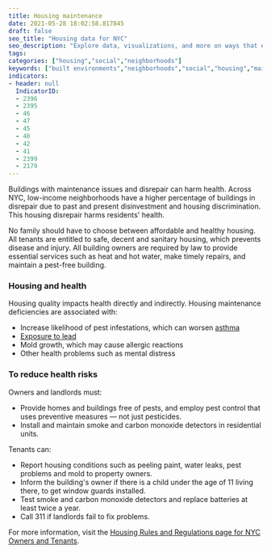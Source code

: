 ```yaml
---
title: Housing maintenance
date: 2021-05-28 18:02:58.817845
draft: false
seo_title: "Housing data for NYC"
seo_description: "Explore data, visualizations, and more on ways that environments shape health in New York City's neighborhoods.."
tags: 
categories: ["housing","social","neighborhoods"]
keywords: ["built environments","neighborhoods","social","housing","maintenance","maintenance deficiencies","healthy housing"]
indicators:
- header: null
  IndicatorID:
  - 2396
  - 2395
  - 46
  - 47
  - 45
  - 40
  - 42
  - 41
  - 2399
  - 2179
---
```

Buildings with maintenance issues and disrepair can harm health. Across NYC, low-income neighborhoods have a higher percentage of buildings in disrepair due to past and present disinvestment and housing discrimination. This housing disrepair harms residents' health.

No family should have to choose between affordable and healthy housing. All tenants are entitled to safe, decent and sanitary housing, which prevents disease and injury. All building owners are required by law to provide essential services such as heat and hot water, make timely repairs, and maintain a pest-free building. 

### Housing and health

Housing quality impacts health directly and indirectly. Housing maintenance deficiencies are associated with:
* Increase likelihood of pest infestations, which can worsen [asthma](http://www1.nyc.gov/site/doh/health/health-topics/asthma.page "Asthma")
* [Exposure to lead](http://www1.nyc.gov/site/doh/health/health-topics/lead-poisoning-prevention.page)
* Mold growth, which may cause allergic reactions
* Other health problems such as mental distress

### To reduce health risks

Owners and landlords must:
* Provide homes and buildings free of pests, and employ pest control that uses preventive measures — not just pesticides.
* Install and maintain smoke and carbon monoxide detectors in residential units. 

Tenants can:
* Report housing conditions such as peeling paint, water leaks, pest problems and mold to property owners.
* Inform the building's owner if there is a child under the age of 11 living there, to get window guards installed. 
* Test smoke and carbon monoxide detectors and replace batteries at least twice a year.
* Call 311 if landlords fail to fix problems. 

For more information, visit the [Housing Rules and Regulations page for NYC Owners and Tenants](http://www1.nyc.gov/nyc-resources/service/4706/housing-rules-and-regulations-for-nyc-owners-and-tenants "Housing rules and regulations"). 